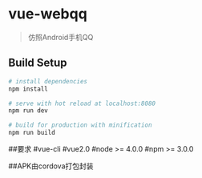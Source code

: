 # vue-webqq

> 仿照Android手机QQ

## Build Setup

``` bash
# install dependencies
npm install

# serve with hot reload at localhost:8080
npm run dev

# build for production with minification
npm run build
```

##要求
#vue-cli
#vue2.0
#node >= 4.0.0
#npm >= 3.0.0

##APK由cordova打包封装

